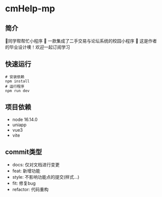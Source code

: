 # cmHelp-mp
## 简介
:book:同学帮帮忙小程序
:thought_balloon: 一款集成了二手交易与论坛系统的校园小程序
:speech_balloon: 这是作者的毕业设计噢！欢迎一起订阅学习

## 快速运行
```
# 安装依赖
npm install
# 运行程序
npm run dev
```

## 项目依赖
- node 16.14.0
- uniapp
- vue3
- vite

## commit类型
- docs: 仅对文档进行变更
- feat: 新增功能
- style: 不影响功能点的提交(样式...)
- fit: 修复bug
- refactor: 代码重构